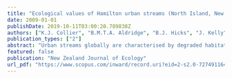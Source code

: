 ```yaml
---
title: "Ecological values of Hamilton urban streams (North Island, New Zealand): constraints and opportunities for restoration"
date: 2009-01-01
publishDate: 2019-10-11T03:00:20.789838Z
authors: ["K.J. Collier", "B.M.T.A. Aldridge", "B.J. Hicks", "J. Kelly", "A. Macdonald", "B.J. Smith", "J. D. Tonkin"]
publication_types: ["2"]
abstract: "Urban streams globally are characterised by degraded habitat conditions and low aquatic biodiversity, but are increasingly becoming the focus of restoration activities. We investigated habitat quality, ecological function, and fish and macroinvertebrate community composition of gully streams in Hamilton City, New Zealand, and compared these with a selection of periurban sites surrounded by rural land. A similar complement of fish species was found at urban and periurban sites, including two threatened species, with only one introduced fish widespread (Gambusia affinis). Stream macroinvertebrate community metrics indicated low ecological condition at most urban and periurban sites, but highlighted the presence of one high value urban site with a fauna dominated by sensitive taxa. Light-trapping around seepages in city gullies revealed the presence of several caddisfly species normally associated with native forest, suggesting that seepage habitats can provide important refugia for some aquatic insects in urban environments. Qualitative measures of stream habitat were not significantly different between urban and periurban sites, but urban streams had significantly lower hydraulic function and higher biogeochemical function than periurban streams. These functional differences are thought to reflect, respectively, (1) the combined effects of channel modification and stormwater hydrology, and (2) the influence of riparian vegetation providing shade and enhancing habitat in streams. Significant relationships between some macroinvertebrate community metrics and riparian vegetation buffering and bank protection suggest that riparian enhancement may have beneficial ecological outcomes in some urban streams. Other actions that may contribute to urban stream restoration goals include an integrated catchment approach to resolving fish passage issues, active reintroduction of wood to streams to enhance cover and habitat heterogeneity, and seeding of depauperate streams with native migratory fish to help initiate natural recolonisation."
featured: false
publication: "New Zealand Journal of Ecology"
url_pdf: "https://www.scopus.com/inward/record.uri?eid=2-s2.0-72749116462&partnerID=40&md5=2931ed61f1130a162d425bf63532c8fc"
---
```


